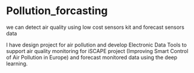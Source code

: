 # Pollution_forcasting
we can detect air quality using low cost sensors kit and forecast sensors data


I have design project for air pollution and develop Electronic Data Tools to support air quality monitoring for iSCAPE project (Improving Smart Control of Air Pollution in Europe) and forecast monitored data using the deep learning.
